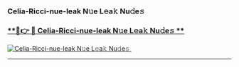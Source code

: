 ### Celia-Ricci-nue-leak N𝚞e L𝚎a𝚔 Nu𝚍e𝚜   

### [ **🔗👉 🔴 Celia-Ricci-nue-leak N𝚞e L𝚎a𝚔 Nu𝚍e𝚜 **](https://taap.it/xNRuk4)  

[![Celia-Ricci-nue-leak N𝚞e L𝚎a𝚔 Nu𝚍e𝚜 ](https://i.imgur.com/0qMVB7G.gif)](https://taap.it/xNRuk4)  

___  
